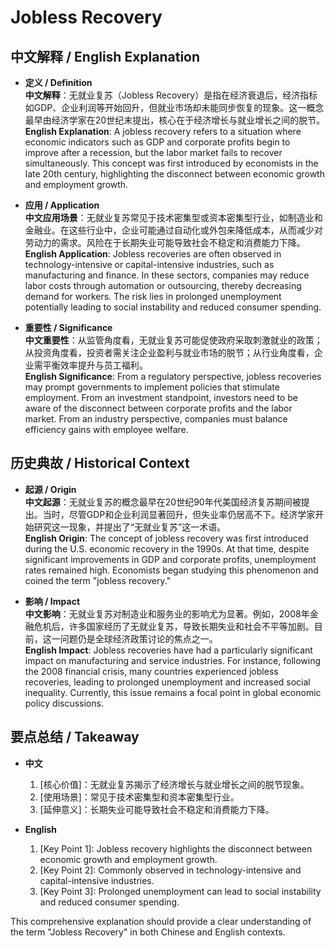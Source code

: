 # Jobless Recovery

## 中文解释 / English Explanation

* **定义 / Definition**  
  **中文解释**：无就业复苏（Jobless Recovery）是指在经济衰退后，经济指标如GDP、企业利润等开始回升，但就业市场却未能同步恢复的现象。这一概念最早由经济学家在20世纪末提出，核心在于经济增长与就业增长之间的脱节。  
  **English Explanation**: A jobless recovery refers to a situation where economic indicators such as GDP and corporate profits begin to improve after a recession, but the labor market fails to recover simultaneously. This concept was first introduced by economists in the late 20th century, highlighting the disconnect between economic growth and employment growth.

* **应用 / Application**  
  **中文应用场景**：无就业复苏常见于技术密集型或资本密集型行业，如制造业和金融业。在这些行业中，企业可能通过自动化或外包来降低成本，从而减少对劳动力的需求。风险在于长期失业可能导致社会不稳定和消费能力下降。  
  **English Application**: Jobless recoveries are often observed in technology-intensive or capital-intensive industries, such as manufacturing and finance. In these sectors, companies may reduce labor costs through automation or outsourcing, thereby decreasing demand for workers. The risk lies in prolonged unemployment potentially leading to social instability and reduced consumer spending.

* **重要性 / Significance**  
  **中文重要性**：从监管角度看，无就业复苏可能促使政府采取刺激就业的政策；从投资角度看，投资者需关注企业盈利与就业市场的脱节；从行业角度看，企业需平衡效率提升与员工福利。  
  **English Significance**: From a regulatory perspective, jobless recoveries may prompt governments to implement policies that stimulate employment. From an investment standpoint, investors need to be aware of the disconnect between corporate profits and the labor market. From an industry perspective, companies must balance efficiency gains with employee welfare.

## 历史典故 / Historical Context

* **起源 / Origin**  
  **中文起源**：无就业复苏的概念最早在20世纪90年代美国经济复苏期间被提出。当时，尽管GDP和企业利润显著回升，但失业率仍居高不下。经济学家开始研究这一现象，并提出了“无就业复苏”这一术语。  
  **English Origin**: The concept of jobless recovery was first introduced during the U.S. economic recovery in the 1990s. At that time, despite significant improvements in GDP and corporate profits, unemployment rates remained high. Economists began studying this phenomenon and coined the term "jobless recovery."

* **影响 / Impact**  
  **中文影响**：无就业复苏对制造业和服务业的影响尤为显著。例如，2008年金融危机后，许多国家经历了无就业复苏，导致长期失业和社会不平等加剧。目前，这一问题仍是全球经济政策讨论的焦点之一。  
  **English Impact**: Jobless recoveries have had a particularly significant impact on manufacturing and service industries. For instance, following the 2008 financial crisis, many countries experienced jobless recoveries, leading to prolonged unemployment and increased social inequality. Currently, this issue remains a focal point in global economic policy discussions.

## 要点总结 / Takeaway

* **中文**  
  1. [核心价值]：无就业复苏揭示了经济增长与就业增长之间的脱节现象。
  2. [使用场景]：常见于技术密集型和资本密集型行业。
  3. [延伸意义]：长期失业可能导致社会不稳定和消费能力下降。

* **English**  
  1. [Key Point 1]: Jobless recovery highlights the disconnect between economic growth and employment growth.
  2. [Key Point 2]: Commonly observed in technology-intensive and capital-intensive industries.
  3. [Key Point 3]: Prolonged unemployment can lead to social instability and reduced consumer spending.

This comprehensive explanation should provide a clear understanding of the term "Jobless Recovery" in both Chinese and English contexts.